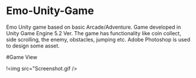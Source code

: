 # Emo-Unity-Game
Emo Unity game based on basic Arcade/Adventure. Game developed in Unity Game Engine 5.2 Ver. The game has functionality like coin collect, side scrolling, the enemy, obstacles, jumping etc. Adobe Photoshop is used to design some asset.

#Game View

!<img src="Screenshot.gif />



